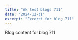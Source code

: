 ```yaml
---
title: "Ak test blogs 711"
date: "2024-12-31"
excerpt: "Excerpt for blog 711"
---
```


Blog content for blog 711